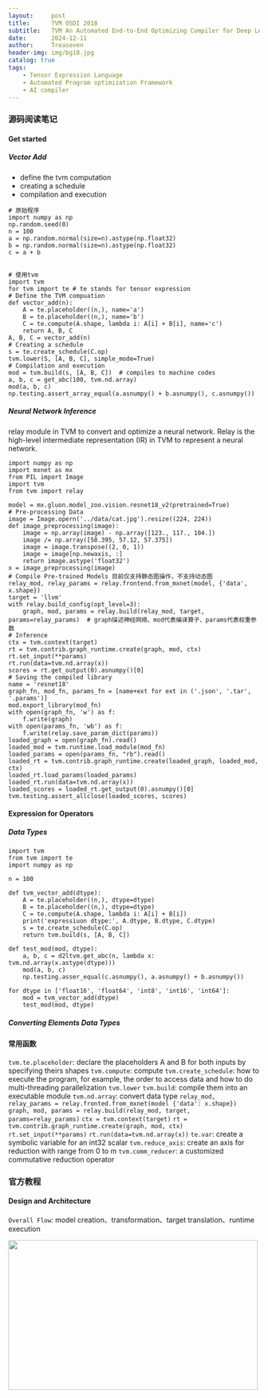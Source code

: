 ```yaml
---
layout:     post
title:      TVM OSDI 2018
subtitle:   TVM An Automated End-to-End Optimizing Compiler for Deep Learning
date:       2024-12-11
author:     Treaseven
header-img: img/bg18.jpg
catalog: true
tags:
    - Tensor Expression Language
    - Automated Program optimization Framework
    - AI compiler
---
```



### 源码阅读笔记

#### Get started
##### Vector Add
* define the tvm computation
* creating a schedule
* compilation and execution<br>

```
# 原始程序
import numpy as np
np.random.seed(0)
n = 100
a = np.random.normal(size=n).astype(np.float32)
b = np.random.normal(size=n).astype(np.float32)
c = a + b


# 使用tvm
import tvm
for tvm import te # te stands for tensor expression
# Define the TVM compuation
def vector_add(n):
    A = te.placeholder((n,), name='a')
    B = te.placeholder((n,), name='b')
    C = te.compute(A.shape, lambda i: A[i] + B[i], name='c')
    return A, B, C
A, B, C = vector_add(n)
# Creating a schedule
s = te.create_schedule(C.op)
tvm.lower(S, [A, B, C], simple_mode=True)
# Compilation and execution
mod = tvm.build(s, [A, B, C])  # compiles to machine codes
a, b, c = get_abc(100, tvm.nd.array)
mod(a, b, c)
np.testing.assert_array_equal(a.asnumpy() + b.asnumpy(), c.asnumpy())
```

##### Neural Network Inference
relay module in TVM to convert and optimize a neural network. Relay is the high-level intermediate representation (IR) in TVM to represent a neural network.

```
import numpy as np
import mxnet as mx
from PIL import Image
import tvm
from tvm import relay

model = mx.gluon.model_zoo.vision.resnet18_v2(pretrained=True)
# Pre-processing Data
image = Image.opern('../data/cat.jpg').resize((224, 224))
def image_preprocessing(image):
    image = np.array(image) - np.array([123., 117., 104.])
    image /= np.array([58.395, 57.12, 57.375])
    image = image.transpose((2, 0, 1))
    image = image[np.newaxis, :]
    return image.astype('float32')
x = image_preprocessing(image)
# Compile Pre-trained Models 目前仅支持静态图操作，不支持动态图
relay_mod, relay_params = relay.frontend.from_mxnet(model, {'data', x.shape})
target = 'llvm'
with relay.build_config(opt_level=3):
    graph, mod, params = relay.build(relay_mod, target, params=relay_params)  # graph描述神经网络、mod代表编译算子、params代表权重参数
# Inference
ctx = tvm.context(target)
rt = tvm.contrib.graph_runtime.create(graph, mod, ctx)
rt.set_input(**params)
rt.run(data=tvm.nd.array(x))
scores = rt.get_output(0).asnumpy()[0]
# Saving the compiled library
name = 'resnet18'
graph_fn, mod_fn, params_fn = [name+ext for ext in ('.json', '.tar', '.params')]
mod.export_library(mod_fn)
with open(graph_fn, 'w') as f:
    f.write(graph)
with open(params_fn, 'wb') as f:
    f.write(relay.save_param_dict(params))
loaded_graph = open(graph_fn).read()
loaded_mod = tvm.runtime.load_module(mod_fn)
loaded_params = open(params_fn, "rb").read()
loaded_rt = tvm.contrib.graph_runtime.create(loaded_graph, loaded_mod, ctx)
loaded_rt.load_params(loaded_params)
loaded_rt.run(data=tvm.nd.array(x))
loaded_scores = loaded_rt.get_output(0).asnumpy()[0]
tvm.testing.assert_allclose(loaded_scores, scores)
```

#### Expression for Operators
##### Data Types
```
import tvm
from tvm import te
import numpy as np

n = 100

def tvm_vector_add(dtype):
    A = te.placeholder((n,), dtype=dtype)
    B = te.placeholder((n,), dtype=dtype)
    C = te.compute(A.shape, lambda i: A[i] + B[i])
    print('expressiuon dtype:', A.dtype, B.dtype, C.dtype)
    s = te.create_schedule(C.op)
    return tvm.build(s, [A, B, C])

def test_mod(mod, dtype):
    a, b, c = d2ltvm.get_abc(n, lambda x: tvm.nd.array(x.astype(dtype)))
    mod(a, b, c)
    np.testing.asser_equal(c.asnumpy(), a.asnumpy() + b.asnumpy())

for dtype in ['float16', 'float64', 'int8', 'int16', 'int64']:
    mod = tvm_vector_add(dtype)
    test_mod(mod, dtype)
``` 

##### Converting Elements Data Types



#### 常用函数
```tvm.te.placeholder```: declare the placeholders A and B for both inputs by specifying theirs shapes
```tvm.compute```: compute
```tvm.create_schedule```: how to execute the program, for example, the order to access data and how to do multi-threading parallelization
```tvm.lower```
```tvm.build```: compile them into an executable module
```tvm.nd.array```: convert data type
```relay_mod, relay_params = relay.fronted.from_mxnet(model {'data': x.shape})```
```graph, mod, params = relay.build(relay_mod, target, params=relay_params)```
```ctx = tvm.context(target)```
```rt = tvm.contrib.graph_runtime.create(graph, mod, ctx)```
```rt.set_input(**params)```
```rt.run(data=tvm.nd.array(x))```
```te.var```: create a symbolic variable for an int32 scalar
```tvm.reduce_axis```: create an axis for reduction with range from 0 to m
```tvm.comm_reducer```: a customized commutative reduction operator


### 官方教程

#### Design and Architecture
```Overall Flow```: model creation、transformation、target translation、runtime execution

<img width="500" height="300" src="/img/post-tvm-design.png"/>